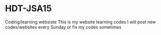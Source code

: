 # HDT-JSA15
Coding/learning websiste
This is my website learning codes I will post new codes/websites every Sunday or fix my codes sometimes

